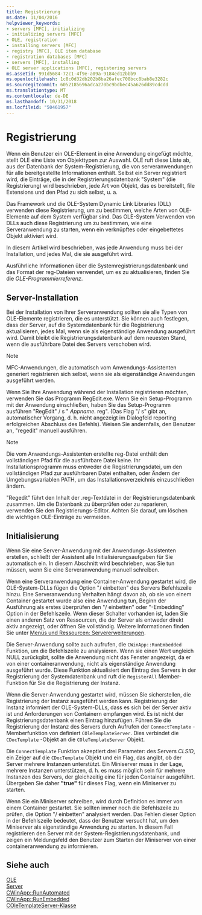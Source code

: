 ```yaml
---
title: Registrierung
ms.date: 11/04/2016
helpviewer_keywords:
- servers [MFC], initializing
- initializing servers [MFC]
- OLE, registration
- installing servers [MFC]
- registry [MFC], OLE item database
- registration databases [MFC]
- servers [MFC], installing
- OLE server applications [MFC], registering servers
ms.assetid: 991d5684-72c1-4f9e-a09a-9184ed12bbb9
ms.openlocfilehash: 1c8c0d32db202b8ba26afec708bcc8bab8e3282c
ms.sourcegitcommit: 6052185696adca270bc9bdbec45a626dd89cdcdd
ms.translationtype: MT
ms.contentlocale: de-DE
ms.lasthandoff: 10/31/2018
ms.locfileid: "50461957"
---
```

# <a name="registration"></a>Registrierung

Wenn ein Benutzer ein OLE-Element in eine Anwendung eingefügt möchte, stellt OLE eine Liste von Objekttypen zur Auswahl. OLE ruft diese Liste ab, aus der Datenbank der System-Registrierung, die von serveranwendungen für alle bereitgestellte Informationen enthält. Selbst ein Server registriert wird, die Einträge, die in der Registrierungsdatenbank "System" (die Registrierung) wird beschrieben, jede Art von Objekt, das es bereitstellt, file Extensions und den Pfad zu sich selbst, u. a.

Das Framework und die OLE-System Dynamic Link Libraries (DLL) verwenden diese Registrierung, um zu bestimmen, welche Arten von OLE-Elemente auf dem System verfügbar sind. Das OLE-System Verwenden von DLLs auch diese Registrierung um zu bestimmen, wie eine Serveranwendung zu starten, wenn ein verknüpftes oder eingebettetes Objekt aktiviert wird.

In diesem Artikel wird beschrieben, was jede Anwendung muss bei der Installation, und jedes Mal, die sie ausgeführt wird.

Ausführliche Informationen über die Systemregistrierungsdatenbank und das Format der reg-Dateien verwendet, um es zu aktualisieren, finden Sie die *OLE-Programmierreferenz*.

##  <a name="_core_server_installation"></a> Server-Installation

Bei der Installation von Ihrer Serveranwendung sollten sie alle Typen von OLE-Elemente registrieren, die es unterstützt. Sie können auch festlegen, dass der Server, auf die Systemdatenbank für die Registrierung aktualisieren, jedes Mal, wenn sie als eigenständige Anwendung ausgeführt wird. Damit bleibt die Registrierungsdatenbank auf dem neuesten Stand, wenn die ausführbare Datei des Servers verschoben wird.

> [!NOTE]
>  MFC-Anwendungen, die automatisch vom Anwendungs-Assistenten generiert registrieren sich selbst, wenn sie als eigenständige Anwendungen ausgeführt werden.

Wenn Sie Ihre Anwendung während der Installation registrieren möchten, verwenden Sie das Programm RegEdit.exe. Wenn Sie ein Setup-Programm mit der Anwendung einschließen, haben Sie das Setup-Programm ausführen "RegEdit" / s " *Appname*. reg". (Das Flag "/ s" gibt an, automatischer Vorgang, d. h. nicht angezeigt im Dialogfeld reporting erfolgreichen Abschluss des Befehls). Weisen Sie andernfalls, den Benutzer an, "regedit" manuell ausführen.

> [!NOTE]
>  Die vom Anwendungs-Assistenten erstellte reg-Datei enthält den vollständigen Pfad für die ausführbare Datei keine. Ihr Installationsprogramm muss entweder die Registrierungsdatei, um den vollständigen Pfad zur ausführbaren Datei enthalten, oder Ändern der Umgebungsvariablen PATH, um das Installationsverzeichnis einzuschließen ändern.

"Regedit" führt den Inhalt der .reg-Textdatei in der Registrierungsdatenbank zusammen. Um die Datenbank zu überprüfen oder zu reparieren, verwenden Sie den Registrierungs-Editor. Achten Sie darauf, um löschen die wichtigen OLE-Einträge zu vermeiden.

##  <a name="_core_server_initialization"></a> Initialisierung

Wenn Sie eine Server-Anwendung mit der Anwendungs-Assistenten erstellen, schließt der Assistent alle Initialisierungsaufgaben für Sie automatisch ein. In diesem Abschnitt wird beschrieben, was Sie tun müssen, wenn Sie eine Serveranwendung manuell schreiben.

Wenn eine Serveranwendung eine Container-Anwendung gestartet wird, die OLE-System-DLLs fügen die Option "/ einbetten" des Servers Befehlszeile hinzu. Eine Serveranwendung Verhalten hängt davon ab, ob sie von einem Container gestartet wurde also eine Anwendung tun, Beginn der Ausführung als erstes überprüfen den "/ einbetten" oder "-Embedding" Option in der Befehlszeile. Wenn dieser Schalter vorhanden ist, laden Sie einen anderen Satz von Ressourcen, die der Server als entweder direkt aktiv angezeigt, oder öffnen Sie vollständig. Weitere Informationen finden Sie unter [Menüs und Ressourcen: Servererweiterungen](../mfc/menus-and-resources-server-additions.md).

Die Server-Anwendung sollte auch aufrufen, die `CWinApp::RunEmbedded` Funktion, um die Befehlszeile zu analysieren. Wenn sie einen Wert ungleich NULL zurückgibt, sollte die Anwendung nicht das Fenster angezeigt, da er von einer containeranwendung, nicht als eigenständige Anwendung ausgeführt wurde. Diese Funktion aktualisiert den Eintrag des Servers in der Registrierung der Systemdatenbank und ruft die `RegisterAll` Member-Funktion für Sie die Registrierung der Instanz.

Wenn die Server-Anwendung gestartet wird, müssen Sie sicherstellen, die Registrierung der Instanz ausgeführt werden kann. Registrierung der Instanz informiert der OLE-System-DLLs, dass es sich bei der Server aktiv ist und Anforderungen von Containern empfangen wird. Es ist nicht der Registrierungsdatenbank einen Eintrag hinzufügen. Führen Sie die Registrierung der Instanz des Servers durch Aufrufen der `ConnectTemplate` -Memberfunktion von definiert `COleTemplateServer`. Dies verbindet die `CDocTemplate` -Objekt an die `COleTemplateServer` Objekt.

Die `ConnectTemplate` Funktion akzeptiert drei Parameter: des Servers *CLSID*, ein Zeiger auf die `CDocTemplate` Objekt und ein Flag, das angibt, ob der Server mehrere Instanzen unterstützt. Ein Miniserver muss in der Lage, mehrere Instanzen unterstützen, d. h. es muss möglich sein für mehrere Instanzen des Servers, der gleichzeitig eine für jeden Container ausgeführt. Übergeben Sie daher **"true"** für dieses Flag, wenn ein Miniserver zu starten.

Wenn Sie ein Miniserver schreiben, wird durch Definition es immer von einem Container gestartet. Sie sollten immer noch die Befehlszeile zu prüfen, die Option "/ einbetten" analysiert werden. Das Fehlen dieser Option in der Befehlszeile bedeutet, dass der Benutzer versucht hat, um den Miniserver als eigenständige Anwendung zu starten. In diesem Fall registrieren den Server mit der System-Registrierungsdatenbank, und zeigen ein Meldungsfeld den Benutzer zum Starten der Miniserver von einer containeranwendung zu informieren.

## <a name="see-also"></a>Siehe auch

[OLE](../mfc/ole-in-mfc.md)<br/>
[Server](../mfc/servers.md)<br/>
[CWinApp::RunAutomated](../mfc/reference/cwinapp-class.md#runautomated)<br/>
[CWinApp::RunEmbedded](../mfc/reference/cwinapp-class.md#runembedded)<br/>
[COleTemplateServer-Klasse](../mfc/reference/coletemplateserver-class.md)
